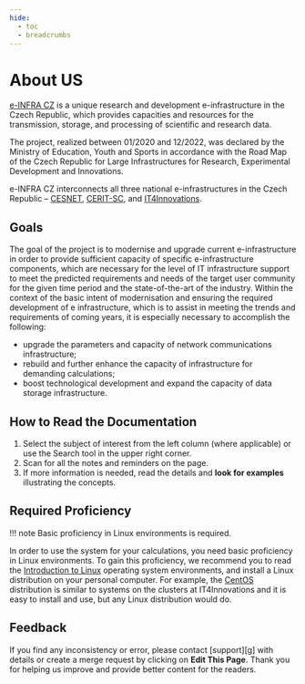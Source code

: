 ```yaml
---
hide:
  - toc
  - breadcrumbs
---
```


# About US

[e-INFRA CZ][d] is a unique research and development e-infrastructure in the Czech Republic,
which provides capacities and resources for the transmission, storage, and processing of scientific and research data.

The project, realized between 01/2020 and 12/2022, was declared by the Ministry of Education, Youth and Sports
in accordance with the Road Map of the Czech Republic for Large Infrastructures for Research, Experimental Development and Innovations.

e-INFRA CZ interconnects all three national e-infrastructures in the Czech Republic – [CESNET][a], [CERIT-SC][b], and [IT4Innovations][c].

## Goals

The goal of the project is to modernise and upgrade current e-infrastructure
in order to provide sufficient capacity of specific e-infrastructure components,
which are necessary for the level of IT infrastructure support to meet the predicted requirements
and needs of the target user community for the given time period and the state-of-the-art of the industry.
Within the context of the basic intent of modernisation and ensuring the required development of e infrastructure,
which is to assist in meeting the trends and requirements of coming years, it is especially necessary to accomplish the following:

* upgrade the parameters and capacity of network communications infrastructure;
* rebuild and further enhance the capacity of infrastructure for demanding calculations;
* boost technological development and expand the capacity of data storage infrastructure.

## How to Read the Documentation

1. Select the subject of interest from the left column (where applicable) or use the Search tool in the upper right corner.
1. Scan for all the notes and reminders on the page.
1. If more information is needed, read the details and **look for examples** illustrating the concepts.

## Required Proficiency

!!! note
    Basic proficiency in Linux environments is required.

In order to use the system for your calculations, you need basic proficiency in Linux environments.
To gain this proficiency, we recommend you to read the [Introduction to Linux][e] operating system environments,
and install a Linux distribution on your personal computer.
For example, the [CentOS][f] distribution is similar to systems on the clusters at IT4Innovations and it is easy to install and use,
but any Linux distribution would do.

## Feedback

If you find any inconsistency or error, please contact [support][g] with details or create a merge request by clicking on **Edit This Page**.
Thank you for helping us improve and provide better content for the readers.

[a]: https://www.cesnet.cz/?lang=en
[b]: https://www.cerit-sc.cz/
[c]: https://www.it4i.cz/en
[d]: https://du.cesnet.cz/en/start
[e]: http://www.tldp.org/LDP/intro-linux/html/
[f]: http://www.centos.org/
